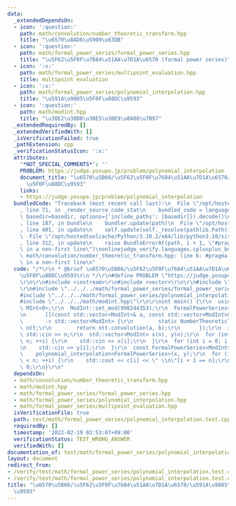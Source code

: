 ```yaml
---
data:
  _extendedDependsOn:
  - icon: ':question:'
    path: math/convolution/number_theoretic_transform.hpp
    title: "\u6570\u8AD6\u5909\u63DB"
  - icon: ':question:'
    path: math/formal_power_series/formal_power_series.hpp
    title: "\u5F62\u5F0F\u7684\u51AA\u7D1A\u6570 (formal power series)"
  - icon: ':x:'
    path: math/formal_power_series/multipoint_evaluation.hpp
    title: multipoint evaluation
  - icon: ':x:'
    path: math/formal_power_series/polynomial_interpolation.hpp
    title: "\u591A\u9805\u5F0F\u88DC\u9593"
  - icon: ':question:'
    path: math/modint.hpp
    title: "\u30E2\u30B8\u30E5\u30E9\u8A08\u7B97"
  _extendedRequiredBy: []
  _extendedVerifiedWith: []
  _isVerificationFailed: true
  _pathExtension: cpp
  _verificationStatusIcon: ':x:'
  attributes:
    '*NOT_SPECIAL_COMMENTS*': ''
    PROBLEM: https://judge.yosupo.jp/problem/polynomial_interpolation
    document_title: "\u6570\u5B66/\u5F62\u5F0F\u7684\u51AA\u7D1A\u6570/\u591A\u9805\
      \u5F0F\u88DC\u9593"
    links:
    - https://judge.yosupo.jp/problem/polynomial_interpolation
  bundledCode: "Traceback (most recent call last):\n  File \"/opt/hostedtoolcache/Python/3.10.2/x64/lib/python3.10/site-packages/onlinejudge_verify/documentation/build.py\"\
    , line 71, in _render_source_code_stat\n    bundled_code = language.bundle(stat.path,\
    \ basedir=basedir, options={'include_paths': [basedir]}).decode()\n  File \"/opt/hostedtoolcache/Python/3.10.2/x64/lib/python3.10/site-packages/onlinejudge_verify/languages/cplusplus.py\"\
    , line 187, in bundle\n    bundler.update(path)\n  File \"/opt/hostedtoolcache/Python/3.10.2/x64/lib/python3.10/site-packages/onlinejudge_verify/languages/cplusplus_bundle.py\"\
    , line 401, in update\n    self.update(self._resolve(pathlib.Path(included), included_from=path))\n\
    \  File \"/opt/hostedtoolcache/Python/3.10.2/x64/lib/python3.10/site-packages/onlinejudge_verify/languages/cplusplus_bundle.py\"\
    , line 312, in update\n    raise BundleErrorAt(path, i + 1, \"#pragma once found\
    \ in a non-first line\")\nonlinejudge_verify.languages.cplusplus_bundle.BundleErrorAt:\
    \ math/convolution/number_theoretic_transform.hpp: line 6: #pragma once found\
    \ in a non-first line\n"
  code: "/*\r\n * @brief \u6570\u5B66/\u5F62\u5F0F\u7684\u51AA\u7D1A\u6570/\u591A\u9805\
    \u5F0F\u88DC\u9593\r\n */\r\n#define PROBLEM \"https://judge.yosupo.jp/problem/polynomial_interpolation\"\
    \r\n\r\n#include <iostream>\r\n#include <vector>\r\n\r\n#include \"../../../math/convolution/number_theoretic_transform.hpp\"\
    \r\n#include \"../../../math/formal_power_series/formal_power_series.hpp\"\r\n\
    #include \"../../../math/formal_power_series/polynomial_interpolation.hpp\"\r\n\
    #include \"../../../math/modint.hpp\"\r\n\r\nint main() {\r\n  using ModInt =\
    \ MInt<0>;\r\n  ModInt::set_mod(998244353);\r\n  FormalPowerSeries<ModInt>::set_mult(\r\
    \n      [](const std::vector<ModInt>& a, const std::vector<ModInt>& b)\r\n   \
    \       -> std::vector<ModInt> {\r\n        static NumberTheoreticTransform<0>\
    \ ntt;\r\n        return ntt.convolution(a, b);\r\n      });\r\n  int n;\r\n \
    \ std::cin >> n;\r\n  std::vector<ModInt> x(n), y(n);\r\n  for (int i = 0; i <\
    \ n; ++i) {\r\n    std::cin >> x[i];\r\n  }\r\n  for (int i = 0; i < n; ++i) {\r\
    \n    std::cin >> y[i];\r\n  }\r\n  const FormalPowerSeries<ModInt> c =\r\n  \
    \    polynomial_interpolation<FormalPowerSeries>(x, y);\r\n  for (int i = 0; i\
    \ < n; ++i) {\r\n    std::cout << c[i] << \" \\n\"[i + 1 == n];\r\n  }\r\n  return\
    \ 0;\r\n}\r\n"
  dependsOn:
  - math/convolution/number_theoretic_transform.hpp
  - math/modint.hpp
  - math/formal_power_series/formal_power_series.hpp
  - math/formal_power_series/polynomial_interpolation.hpp
  - math/formal_power_series/multipoint_evaluation.hpp
  isVerificationFile: true
  path: test/math/formal_power_series/polynomial_interpolation.test.cpp
  requiredBy: []
  timestamp: '2022-02-19 03:53:07+09:00'
  verificationStatus: TEST_WRONG_ANSWER
  verifiedWith: []
documentation_of: test/math/formal_power_series/polynomial_interpolation.test.cpp
layout: document
redirect_from:
- /verify/test/math/formal_power_series/polynomial_interpolation.test.cpp
- /verify/test/math/formal_power_series/polynomial_interpolation.test.cpp.html
title: "\u6570\u5B66/\u5F62\u5F0F\u7684\u51AA\u7D1A\u6570/\u591A\u9805\u5F0F\u88DC\
  \u9593"
---
```

